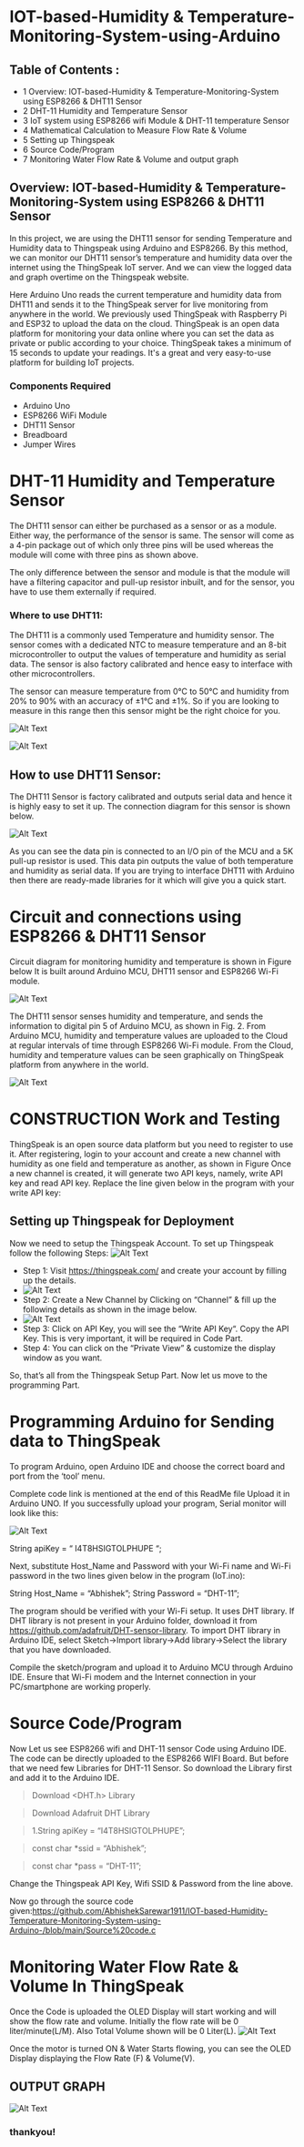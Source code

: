 # IOT-based-Humidity & Temperature-Monitoring-System-using-Arduino

## Table of Contents :

- 1 Overview:  IOT-based-Humidity & Temperature-Monitoring-System  using ESP8266 & DHT11 Sensor
- 2 DHT-11 Humidity and Temperature Sensor
- 3 IoT system using ESP8266 wifi Module & DHT-11 temperature Sensor
- 4 Mathematical Calculation to Measure Flow Rate & Volume
- 5 Setting up Thingspeak
- 6 Source Code/Program
- 7 Monitoring Water Flow Rate & Volume and output graph

## Overview: IOT-based-Humidity & Temperature-Monitoring-System  using ESP8266 & DHT11 Sensor
 

In this project, we are using the DHT11 sensor for sending Temperature and Humidity data to Thingspeak using Arduino and ESP8266. By this method, we can monitor our DHT11 sensor’s temperature and humidity data over the internet using the ThingSpeak IoT server. And we can view the logged data and graph overtime on the Thingspeak website.

Here Arduino Uno reads the current temperature and humidity data from DHT11 and sends it to the ThingSpeak server for live monitoring from anywhere in the world. We previously used ThingSpeak with Raspberry Pi and ESP32 to upload the data on the cloud. ThingSpeak is an open data platform for monitoring your data online where you can set the data as private or public according to your choice. ThingSpeak takes a minimum of 15 seconds to update your readings. It's a great and very easy-to-use platform for building IoT projects.

### Components Required
- Arduino Uno
- ESP8266 WiFi Module
- DHT11 Sensor
- Breadboard
- Jumper Wires
 
 

# DHT-11 Humidity and Temperature Sensor

The DHT11 sensor can either be purchased as a sensor or as a module. Either way, the performance of the sensor is same. The sensor will come as a 4-pin package out of which only three pins will be used whereas the module will come with three pins as shown above.

The only difference between the sensor and module is that the module will have a filtering capacitor and pull-up resistor inbuilt, and for the sensor, you have to use them externally if required.

 

### Where to use DHT11:
The DHT11 is a commonly used Temperature and humidity sensor. The sensor comes with a dedicated NTC to measure temperature and an 8-bit microcontroller to output the values of temperature and humidity as serial data. The sensor is also factory calibrated and hence easy to interface with other microcontrollers.

The sensor can measure temperature from 0°C to 50°C and humidity from 20% to 90% with an accuracy of ±1°C and ±1%. So if you are looking to measure in this range then this sensor might be the right choice for you.

  ![Alt Text](https://github.com/AbhishekSarewar1911/IOT-based-Humidity-Temperature-Monitoring-System-using-Arduino-/blob/main/DHT11-Sensor.jpg) 
  
  ![Alt Text](https://github.com/AbhishekSarewar1911/IOT-based-Humidity-Temperature-Monitoring-System-using-Arduino-/blob/main/DHT11%E2%80%93Temperature-Sensor-Pinout.jpg)

 
## How to use DHT11 Sensor:
The DHT11 Sensor is factory calibrated and outputs serial data and hence it is highly easy to set it up. The connection diagram for this sensor is shown below.

![Alt Text](https://github.com/AbhishekSarewar1911/IOT-based-Humidity-Temperature-Monitoring-System-using-Arduino-/blob/main/Circuit-using-DHT11%E2%80%93Temperature-Sensor.png)
 
As you can see the data pin is connected to an I/O pin of the MCU and a 5K pull-up resistor is used. This data pin outputs the value of both temperature and humidity as serial data. If you are trying to interface DHT11 with Arduino then there are ready-made libraries for it which will give you a quick start.
 
 
 
 # Circuit and connections using ESP8266 & DHT11 Sensor
 
 Circuit diagram for monitoring humidity and temperature is shown in Figure below It is built around Arduino MCU, DHT11 sensor and ESP8266 Wi-Fi module.
 
 ![Alt Text](https://github.com/AbhishekSarewar1911/IOT-based-Humidity-Temperature-Monitoring-System-using-Arduino-/blob/main/Circuit-Diagram-Arduino-and-ESP8266.jpg)
 
 The DHT11 sensor senses humidity and temperature, and sends the information to digital pin 5 of Arduino MCU, as shown in Fig. 2. From Arduino MCU, humidity and temperature values are uploaded to the Cloud at regular intervals of time through ESP8266 Wi-Fi module. From the Cloud, humidity and temperature values can be seen graphically on ThingSpeak platform from anywhere in the world.
 
  ![Alt Text](https://github.com/AbhishekSarewar1911/IOT-based-Humidity-Temperature-Monitoring-System-using-Arduino-/blob/main/Arduino-Setup2.jpg)
  

 
 #  CONSTRUCTION Work and Testing
 ThingSpeak is an open source data platform but you need to register to use it. After registering, login to your account and create a new channel with humidity as one field and temperature as another, as shown in Figure Once a new channel is created, it will generate two API keys, namely, write API key and read API key. Replace the line given below in the program with your write API key:
 
  ## Setting up Thingspeak for Deployment

Now we need to setup the Thingspeak Account. To set up Thingspeak follow the following Steps:
 ![Alt Text](https://github.com/AbhishekSarewar1911/IOT-based-Humidity-Temperature-Monitoring-System-using-Arduino-/blob/main/thingspeak.png)
 
 - Step 1: Visit https://thingspeak.com/ and create your account by filling up the details.
 - ![Alt Text](https://github.com/AbhishekSarewar1911/IOT-based-Humidity-Temperature-Monitoring-System-using-Arduino-/blob/main/DHT11channel.png)
 - Step 2: Create a New Channel by Clicking on “Channel” & fill up the following details as shown in the image below.
 - ![Alt Text](https://github.com/AbhishekSarewar1911/IOT-based-Humidity-Temperature-Monitoring-System-using-Arduino-/blob/main/DHT11api.png)
 - Step 3: Click on API Key, you will see the “Write API Key“. Copy the API Key. This is very important, it will be required in Code Part.
 - Step 4: You can click on the “Private View” & customize the display window as you want.

 So, that’s all from the Thingspeak Setup Part. Now let us move to the programming Part.
 
 # Programming Arduino for Sending data to ThingSpeak
 
To program Arduino, open Arduino IDE and choose the correct board and port from the ‘tool’ menu.

Complete code link is mentioned at the end of this ReadMe file Upload it in Arduino UNO. If you successfully upload your program, Serial monitor will look like this:

 ![Alt Text](https://github.com/AbhishekSarewar1911/IOT-based-Humidity-Temperature-Monitoring-System-using-Arduino-/blob/main/Programming(serial%20monitoring)-Arduino-for-Uploading-data-to-ThingSpeak.png)

String apiKey = “ I4T8HSIGTOLPHUPE “;

Next, substitute Host_Name and Password with your Wi-Fi name and Wi-Fi password in the two lines given below in the program (IoT.ino):

String Host_Name = “Abhishek”;
String Password = “DHT-11”;

The program should be verified with your Wi-Fi setup. It uses DHT library. If DHT library is not present in your Arduino folder, download it from https://github.com/adafruit/DHT-sensor-library. To import DHT library in Arduino IDE, select Sketch→Import library→Add library→Select the library that you have downloaded.

Compile the sketch/program and upload it to Arduino MCU through Arduino IDE. Ensure that Wi-Fi modem and the Internet connection in your PC/smartphone are working properly.
 

 
 # Source Code/Program
 
Now Let us see ESP8266 wifi and DHT-11 sensor Code using Arduino IDE. The code can be directly uploaded to the ESP8266 WIFI Board. But before that we need few Libraries for DHT-11 Sensor. So download the Library first and add it to the Arduino IDE.

 

> Download <DHT.h> Library

> Download Adafruit DHT Library 


 
> 1.String apiKey = “I4T8HSIGTOLPHUPE”;

> const char *ssid = “Abhishek”; 

> const char *pass = “DHT-11”;
 

Change the Thingspeak API Key, Wifi SSID & Password from the line above.

Now go through the source code given:https://github.com/AbhishekSarewar1911/IOT-based-Humidity-Temperature-Monitoring-System-using-Arduino-/blob/main/Source%20code.c


# Monitoring Water Flow Rate & Volume In ThingSpeak
 

Once the Code is uploaded the OLED Display will start working and will show the flow rate and volume. Initially the flow rate will be 0 liter/minute(L/M). Also Total Volume shown will be 0 Liter(L).
![Alt Text](https://github.com/AbhishekSarewar1911/IOT-basedWater-Monitoring-System-using-waterflow-yf-s201-sensor-and-8266-nodeMCU-microcontroller-/blob/main/Iot-Water-Flow-Meter-SETUP.jpg)
 

Once the motor is turned ON & Water Starts flowing, you can see the OLED Display displaying the Flow Rate (F) & Volume(V).

## OUTPUT GRAPH

![Alt Text]()

### thankyou!

